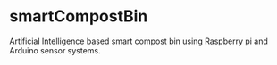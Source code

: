 # smartCompostBin
Artificial Intelligence based smart compost bin using Raspberry pi and Arduino sensor systems. 
